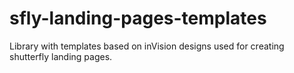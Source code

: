 # sfly-landing-pages-templates
Library with templates based on inVision designs used for creating shutterfly landing pages.
